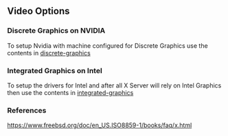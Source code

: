 
## Video Options

### Discrete Graphics on NVIDIA
To setup Nvidia with machine configured for Discrete Graphics use the contents in [discrete-graphics](./discrete-graphics-profile)

### Integrated Graphics on Intel
To setup the drivers for Intel and after all X Server will rely on Intel Graphics then use the contents in [integrated-graphics](./integrated-graphics-profile) 

### References
https://www.freebsd.org/doc/en_US.ISO8859-1/books/faq/x.html


